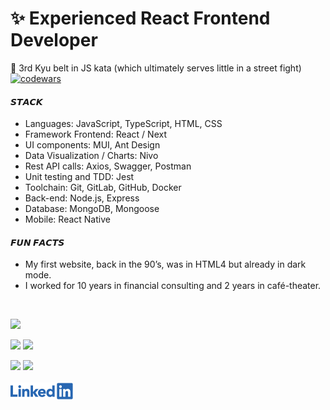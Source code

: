  # ✨ Experienced React Frontend Developer 

🥋 3rd Kyu belt in JS kata (which ultimately serves little in a street fight) [![codewars](https://www.codewars.com/users/Maxime%20Verdy/badges/micro)](https://www.codewars.com/users/Maxime%20Verdy)  

#### 𝙎𝙏𝘼𝘾𝙆   
- Languages: JavaScript, TypeScript, HTML, CSS
- Framework Frontend: React / Next
- UI components: MUI, Ant Design
- Data Visualization / Charts: Nivo
- Rest API calls: Axios, Swagger, Postman
- Unit testing and TDD: Jest
- Toolchain: Git, GitLab, GitHub, Docker
- Back-end: Node.js, Express
- Database: MongoDB, Mongoose
- Mobile: React Native

#### 𝙁𝙐𝙉 𝙁𝘼𝘾𝙏𝙎  
- My first website, back in the 90’s, was in HTML4 but already in dark mode.
- I worked for 10 years in financial consulting and 2 years in café-theater.
<br/>


![](https://github-profile-summary-cards.vercel.app/api/cards/profile-details?username=MaximeVerdy&theme=nord_bright)

![](https://github-profile-summary-cards.vercel.app/api/cards/repos-per-language?username=MaximeVerdy&theme=nord_bright)    ![](https://github-profile-summary-cards.vercel.app/api/cards/most-commit-language?username=MaximeVerdy&theme=nord_bright)

![](https://github-profile-summary-cards.vercel.app/api/cards/stats?username=MaximeVerdy&theme=nord_bright) ![](https://github-profile-summary-cards.vercel.app/api/cards/productive-time?username=MaximeVerdy&theme=nord_bright)
<br/>
<br/>
<a href="https://www.linkedin.com/in/maximeverdy/">
<img src="Linkedin-logo.png" width="100" alt="badge LinkedIn">
</a>
